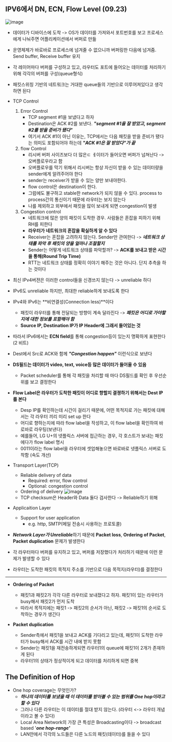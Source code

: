 ## IPV6에서 DN, ECN, Flow Level (09.23)
![image](https://user-images.githubusercontent.com/68818952/135042297-8361a9db-2eef-48a3-9f10-93f52ac8020b.png)

* 데이터가 디바이스에 도착 -> OS가 데이터를 가져와서 포트번호를 보고 프로세스에게 나눠주면 어플리케이션에서 버퍼로 만듦
* 운영체제가 바로바로 프로세스에 넘겨줄 수 없으니까 버퍼링한 다음에 넘겨줌. Send buffer, Receive buffer 유지
* 각 레이어마다 버퍼를 구성하고 있고, 라우터도 포트에 들어오는 데이터를 처리하기 위해 각각의 버퍼를 구성(queue형식)
* 패킷스위칭 기반의 네트워크는 거대한 queue들의 기반으로 이루어져있다고 생각하면 된다

* TCP Control
  1. Error Control
      * TCP segment #1을 보냈다고 하자
      * Destination은 ACK #2를 보낸다. ***"segment #1을 잘 받았고, segment #2를 받을 준비가 됐다"***
      * 여기서 ACK #1이 아닌 이유는, TCP에서는 다음 패킷을 받을 준비가 됐다는 의미도 포함되어야 하는데 ***"ACK #1은 잘 받았다"가 끝***
  2. flow Control
      * 리시버 버퍼 사이즈보다 더 많은ㄷ ㅔ이터가 들어오면 버퍼가 넘쳐난다 -> 오버플로우라고 함
      * 오버플로우를 막기 위해서 리시버는 항상 자신이 받을 수 있는 데이터량을 sender에게 알려주어야 한다
      * sender는 receiver가 받을 수 있는 양만 보내야한다.
      * flow control은 destination이 한다.
      * 그럼에도 불구하고 stable한 network가 되지 않을 수 있다. process to process간의 통신이기 때문에 라우터는 보지 않는다
      * 나를 제외하고 외부에서 패킷을 많이 보내게 되면 congestion이 발생
  3. Congestion control
      * 네트워크에 많은 양의 패킷이 도착한 경우. 사람들은 혼잡을 피하기 위해 RH를 피한다
      * **라우터가 네트워크의 혼잡을 확실하게 알 수 있다**
      * Receiver는 혼잡을 고려하지 않는다. Sender만 관여한다 -> ***네트워크 상태를 파악 후 패킷의 양을 얼마나 조절할지***
      * Sender는 어떻게 네트워크 상태를 파악할까? -> **ACK를 보내고 받은 시간을 통해(Round Trip Time)**
      * RTT는 네트워크 상태를 정확히 이야기 해주는 것은 아니다. 단지 추측을 하는 것이다

* 최신 IPv4버젼은 이러한 control들을 신경쓰지 않는다 -> unreliable 하다
* IPv6도 unreliable 하지만, 최대한 reliable하게 보내도록 한다
* IPv4와 IPv6는 **비연결성(Connection less)**이다
  * 패킷이 라우터를 통해 전달되는 방향이 계속 달라진다 -> ***패킷은 어디로 가야할지에 대한 정보를 포함해야 함***
  * **Source IP, Destination IP가 IP Header에 그래서 들어있는 것**
* 따라서 IPv6에서는 **ECN field**를 통해 congestion등이 있는지 명확하게 표현한다 (2 비트)
* Dest에서 Src로 ACK와 함께 ***"Congestion happen"*** 이런식으로 보낸다

* **DS필드는 데이터가 video, text, voice등 많은 데이터가 들어올 수 있음**
  * Packet scheduler를 통해 각 패킷을 처리할 때 마다 DS필드를 확인 후 우선순위를 보고 결정한다

* **Flow Label은 라우터가 도착한 패킷이 어디로 향할지 결졍하기 위해서는 Dest IP를 본다**
  * Desp IP를 확인하는데 시간이 걸리기 때문에, 어떤 목적지로 가는 패킷에 대해서는 각 라우터 끼리 미리 set up 한다
  * 어디로 향하는지에 따라 flow label을 작성하고, 이 flow label을 확인하여 바로바로 라우팅(보낸다) 
  * 예를들어, LG U+의 넷플릭스 서버에 접근하는 경우, 각 호스트가 보내는 패킷에다가 flow label 명시
  * 0011이라는 flow label을 라우터에 셋업해놓으면 바로바로 넷플릭스 서버로 도착함 (속도 개선)

* Transport Layer(TCP)
  * Reliable delivery of data
    * Required: error, flow control
    * Optional: congestion control
  * Ordering of delivery
  ![image](https://user-images.githubusercontent.com/68818952/135081963-57600fe9-664f-4e5f-b47a-4eb4e2ead84d.png)
  * TCP checksum은 Header와 Data 둘다 검사한다 -> Reliable하기 위해

* Applicaition Layer
  * Support for user application
    * e.g. http, SMTP(메일 전송시 사용하는 프로토콜)

* ***Network Layer가 Unreliable***하기 때문에 **Packet loss**, **Ordering of Packet**, **Packet duplication** 문제가 발생한다
* 각 라우터마다 버퍼를 유지하고 있고, 버퍼를 저장했다가 처리하기 때문에 이런 문제가 발생할 수 있다
* 라우터는 도착한 패킷의 목적지 주소를 기반으로 다음 목적지(라우터)를 결정한다

---

* **Ordering of Packet**
  * 패킷1과 패킷2가 각각 다른 라우터로 보내졌다고 하자. 패킷1이 있는 라우터가 busy해서 패킷2가 먼저 도착
  * 따라서 목적지에는 패킷1 -> 패킷2의 순서가 아닌, 패킷2 -> 패킷1의 순서로 도착하는 경우가 생긴다

* **Packet duplication**
  * Sender측에서 패킷1을 보내고 ACK를 기다리고 있는데, 패킷1이 도착한 라우터가 busy해서 ACK를 시간 내에 받지 못함
  * Sender는 패킷1을 재전송하게되면 라우터1의 queue에 패킷1이 2개가 존재하게 된다
  * 라우터1의 상태가 정상적이게 되고 데이터를 처리하게 되면 중복 

## The Definition of Hop
* One hop coverage는 무엇인가?
  * ***하나의 데이터를 보냈을 때 이 데이터를 받아볼 수 있는 범위를 One hop이라고 할 수 있다***
  * 그러나 다른 라우터는 이 데이터를 절대 받지 않는다. (라우터 <-> 라우터 개념이라고 볼 수 있다)
  * Local Area Network의 가장 큰 특성은 Broadcasting이다 -> broadcast based '***one hop-range'***
  * LAN안에서 각각의 노드들은 다른 노드의 패킷(데이터)를 들을 수 있다
